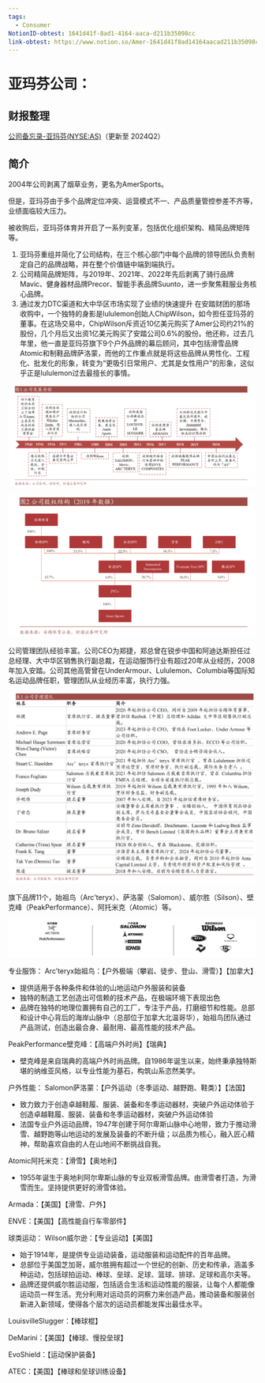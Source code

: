 ```yaml
---
tags:
  - Consumer
NotionID-obtest: 1641d41f-8ad1-4164-aaca-d211b35098cc
link-obtest: https://www.notion.so/Amer-1641d41f8ad14164aacad211b35098cc
---
```

# 亚玛芬公司：

## 财报整理
[公司备忘录-亚玛芬(NYSE:AS)](https://docs.google.com/spreadsheets/d/1Crmi8gT7M6PQZxPw7oocgglnWSxZOqfWF5ajvRQOcW8/edit?usp=sharing)（更新至 2024Q2）

## 简介
2004年公司剥离了烟草业务，更名为AmerSports。

但是，亚玛芬由于多个品牌定位冲突、运营模式不一、产品质量管控参差不齐等，业绩面临较大压力。

被收购后，亚玛芬体育并开启了一系列变革，包括优化组织架构、精简品牌矩阵等。
1. 亚玛芬重组并简化了公司结构，在三个核心部门中每个品牌的领导团队负责制定自己的品牌战略，并在整个价值链中端到端执行。
2. 公司精简品牌矩阵，与2019年、2021年、2022年先后剥离了骑行品牌Mavic、健身器材品牌Precor、智能手表品牌Suunto，进一步聚焦鞋服业务核心品牌。
3. 通过发力DTC渠道和大中华区市场实现了业绩的快速提升
在安踏财团的那场收购中，一个独特的身影是lululemon创始人ChipWilson，如今担任亚玛芬的董事。在这场交易中，ChipWilson斥资近10亿美元购买了Amer公司约21%的股份，几个月后又出资1亿美元购买了安踏公司0.6%的股份。他还称，过去几年里，他一直是亚玛芬旗下9个户外品牌的幕后顾问，其中包括滑雪品牌Atomic和制鞋品牌萨洛蒙，而他的工作重点就是将这些品牌从男性化、工程化、批发化的形象，转变为“更吸引日常用户、尤其是女性用户”的形象，这似乎正是lululemon过去最擅长的事情。

![发展历程](https://raw.githubusercontent.com/Lyman11/Lyman/main/upload/202407291439084.png)

![股权结构](https://raw.githubusercontent.com/Lyman11/Lyman/main/upload/202407291440645.png)

公司管理团队经验丰富。公司CEO为郑捷，郑总曾在锐步中国和阿迪达斯担任过总经理、大中华区销售执行副总裁，在运动服饰行业有超过20年从业经历，2008年加入安踏。公司其他高管曾在UnderArmour、Lululemon、Columbia等国际知名运动品牌任职，管理团队从业经历丰富，执行力强。

![管理团队](https://raw.githubusercontent.com/Lyman11/Lyman/main/upload/202407291441007.png)

旗下品牌11个，始祖鸟（Arc'teryx）、萨洛蒙（Salomon）、威尔胜（Silson）、壁克峰（PeakPerformance）、阿托米克（Atomic）等。

![品牌](https://raw.githubusercontent.com/Lyman11/Lyman/main/upload/202407291442037.png)

专业服饰：
Arc’teryx始祖鸟：【户外极端（攀岩、徒步、登山、滑雪）】【加拿大】
* 提供适用于各种条件和体验的山地运动户外服装和装备
* 独特的制造工艺创造出可信赖的技术产品，在极端环境下表现出色
* 品牌在独特的地理位置拥有自己的工厂，专注于产品，打磨细节和性能。总部和设计中心背后的海岸山脉中（总部位于加拿大北温哥华），始祖鸟团队通过产品测试，创造出最合身、最耐用、最高性能的技术产品。

PeakPerformance壁克峰：【高端户外时尚】【瑞典】
* 壁克峰是来自瑞典的高端户外时尚品牌。自1986年诞生以来，始终秉承独特斯堪的纳维亚风格，以专业性能为基石，构筑山系恣然美学。

户外性能：
Salomon萨洛蒙：【户外运动（冬季运动、越野跑、鞋类）】【法国】
* 致力致力于创造卓越鞋履、服装、装备和冬季运动器材，突破户外运动体验于创造卓越鞋履、服装、装备和冬季运动器材，突破户外运动体验
* 法国专业户外运动品牌，1947年创建于阿尔卑斯山脉中心地带，致力于推动滑雪、越野跑等山地运动的发展及装备的不断升级；以品质为核心，融入匠心精神，帮助喜欢自由的人在山地间不断挑战自我。

Atomic阿托米克：【滑雪】【奥地利】
* 1955年诞生于奥地利阿尔卑斯山脉的专业双板滑雪品牌。由滑雪者打造，为滑雪而生。坚持提供更好的滑雪体验。

Armada：【美国】【滑雪、户外】

ENVE：【美国】【高性能自行车零部件】

球类运动：
Wilson威尔逊：【专业运动】【美国】
* 始于1914年，是提供专业运动装备，运动服装和运动配件的百年品牌。
* 总部位于美国芝加哥，威尔胜拥有超过一个世纪的创新、历史和传承，涵盖多种运动，包括球拍运动、棒球、垒球、足球、篮球、排球、足球和高尔夫等。
* 品牌还提供威尔胜运动服，包括适合生活和运动性能的服装，让每个人都能像运动员一样生活。充分利用对运动员的洞察力来创造产品，推动装备和服装创新进入新领域，使得各个层次的运动员都能发挥出最佳水平。

LouisvilleSlugger：【棒球棍】

DeMarini：【美国】【棒球、慢投垒球】

EvoShield：【运动保护装备】

ATEC：【美国】【棒球和垒球训练设备】

